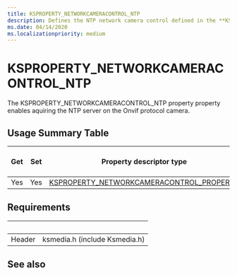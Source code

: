 ```yaml
---
title: KSPROPERTY_NETWORKCAMERACONTROL_NTP
description: Defines the NTP network camera control defined in the **KSPROPERTY_NETWORKCAMERACONTROL_PROPERTY** enumeration.
ms.date: 04/14/2020
ms.localizationpriority: medium
---
```


# KSPROPERTY_NETWORKCAMERACONTROL_NTP

The KSPROPERTY_NETWORKCAMERACONTROL_NTP property property enables aquiring the NTP server on the Onvif protocol camera.

## Usage Summary Table

| Get | Set | Property descriptor type | Property value type |
| --- | --- | --- | --- |
| Yes | Yes | [KSPROPERTY_NETWORKCAMERACONTROL_PROPERTY](https://docs.microsoft.com/windows-hardware/drivers/stream/ne-ksmedia-ksproperty_networkcameracontrol_property) | LONG |

## Requirements

| &nbsp; | &nbsp; |
| --- | --- |
| Header | ksmedia.h (include Ksmedia.h) |

## See also
